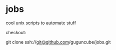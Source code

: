 jobs
====

cool unix scripts to automate stuff

checkout:

git clone ssh://git@github.com/guguncube/jobs.git

